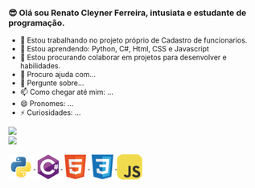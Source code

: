 ### 😎 Olá sou Renato Cleyner Ferreira, intusiata e estudante de programação.


- 🔭 Estou trabalhando no projeto próprio de Cadastro de funcionarios.
- 🌱 Estou aprendendo: Python, C#, Html, CSS e Javascript
- 👯 Estou procurando colaborar em projetos para desenvolver e habilidades.
- 🤔 Procuro ajuda com...
- 💬 Pergunte sobre...
- 📫 Como chegar até mim: ...
- 😄 Pronomes: ...
- ⚡ Curiosidades: ...

<div>
  <a href="https://github.com/renatocleyner">
    <img height="180em" src="https://github-readme-stats.vercel.app/api?username=renatocleyner&theme=codeSTACKr&show_icons=true"/>
    
<br>
   <a href="https://github.com/renatocleyner/github-readme-stats"> 
    <img height="180em" src="https://github-readme-stats.vercel.app/api/top-langs/?username=renatocleyner&layout=compact&theme=codeSTACKr"/>
</div>
<br>  
  <a href="https://github.com/renatocleyner">
    <div>
       <img align="center"  alt="tag-python" height="50" width="50" src="https://raw.githubusercontent.com/devicons/devicon/master/icons/python/python-original.svg">
       <img align="center"  alt="tag-c#" height="50" width="50" src="https://raw.githubusercontent.com/devicons/devicon/master/icons/csharp/csharp-original.svg">
       <img align="center"  alt="tag-html" height="50" width="50" src="https://raw.githubusercontent.com/devicons/devicon/master/icons/html5/html5-original.svg">
       <img align="center"  alt="tag-css" height="50" width="50" src="https://raw.githubusercontent.com/devicons/devicon/master/icons/css3/css3-original.svg">
       <img align="center"  alt="tag-css" height="50" width="50" src="https://raw.githubusercontent.com/tandpfun/skill-icons/main/icons/JavaScript.svg">
    </div>
   </a>

